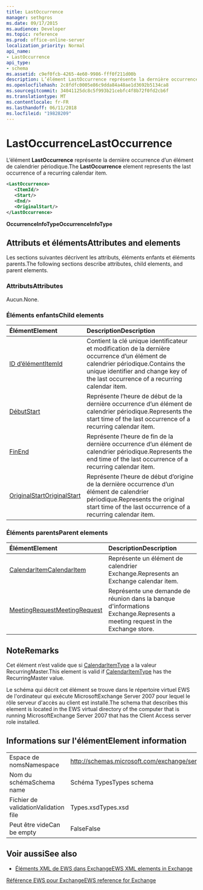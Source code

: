 ```yaml
---
title: LastOccurrence
manager: sethgros
ms.date: 09/17/2015
ms.audience: Developer
ms.topic: reference
ms.prod: office-online-server
localization_priority: Normal
api_name:
- LastOccurrence
api_type:
- schema
ms.assetid: c9ef0fcb-4265-4e60-9986-fff0f211d00b
description: L’élément LastOccurrence représente la dernière occurrence d’un élément de calendrier périodique.
ms.openlocfilehash: 2c8fdfc0005e86c9dda84a48ae1d3692b5134ca8
ms.sourcegitcommit: 34041125dc8c5f993b21cebfc4f8b72f0fd2cb6f
ms.translationtype: MT
ms.contentlocale: fr-FR
ms.lasthandoff: 06/11/2018
ms.locfileid: "19828209"
---
```

# <a name="lastoccurrence"></a><span data-ttu-id="ca880-103">LastOccurrence</span><span class="sxs-lookup"><span data-stu-id="ca880-103">LastOccurrence</span></span>

<span data-ttu-id="ca880-104">L’élément **LastOccurrence** représente la dernière occurrence d’un élément de calendrier périodique.</span><span class="sxs-lookup"><span data-stu-id="ca880-104">The **LastOccurrence** element represents the last occurrence of a recurring calendar item.</span></span> 
  
```xml
<LastOccurrence>
   <ItemId/>
   <Start/>
   <End/>
   <OriginalStart/>
</LastOccurrence>
```

 <span data-ttu-id="ca880-105">**OccurrenceInfoType**</span><span class="sxs-lookup"><span data-stu-id="ca880-105">**OccurrenceInfoType**</span></span>
## <a name="attributes-and-elements"></a><span data-ttu-id="ca880-106">Attributs et éléments</span><span class="sxs-lookup"><span data-stu-id="ca880-106">Attributes and elements</span></span>

<span data-ttu-id="ca880-107">Les sections suivantes décrivent les attributs, éléments enfants et éléments parents.</span><span class="sxs-lookup"><span data-stu-id="ca880-107">The following sections describe attributes, child elements, and parent elements.</span></span>
  
### <a name="attributes"></a><span data-ttu-id="ca880-108">Attributs</span><span class="sxs-lookup"><span data-stu-id="ca880-108">Attributes</span></span>

<span data-ttu-id="ca880-109">Aucun.</span><span class="sxs-lookup"><span data-stu-id="ca880-109">None.</span></span>
  
### <a name="child-elements"></a><span data-ttu-id="ca880-110">Éléments enfants</span><span class="sxs-lookup"><span data-stu-id="ca880-110">Child elements</span></span>

|<span data-ttu-id="ca880-111">**Élément**</span><span class="sxs-lookup"><span data-stu-id="ca880-111">**Element**</span></span>|<span data-ttu-id="ca880-112">**Description**</span><span class="sxs-lookup"><span data-stu-id="ca880-112">**Description**</span></span>|
|:-----|:-----|
|[<span data-ttu-id="ca880-113">ID d’élément</span><span class="sxs-lookup"><span data-stu-id="ca880-113">ItemId</span></span>](itemid.md) <br/> |<span data-ttu-id="ca880-114">Contient la clé unique identificateur et modification de la dernière occurrence d’un élément de calendrier périodique.</span><span class="sxs-lookup"><span data-stu-id="ca880-114">Contains the unique identifier and change key of the last occurrence of a recurring calendar item.</span></span>  <br/> |
|[<span data-ttu-id="ca880-115">Début</span><span class="sxs-lookup"><span data-stu-id="ca880-115">Start</span></span>](start.md) <br/> |<span data-ttu-id="ca880-116">Représente l’heure de début de la dernière occurrence d’un élément de calendrier périodique.</span><span class="sxs-lookup"><span data-stu-id="ca880-116">Represents the start time of the last occurrence of a recurring calendar item.</span></span>  <br/> |
|[<span data-ttu-id="ca880-117">Fin</span><span class="sxs-lookup"><span data-stu-id="ca880-117">End </span></span>](end-ex15websvcsotherref.md) <br/> |<span data-ttu-id="ca880-118">Représente l’heure de fin de la dernière occurrence d’un élément de calendrier périodique.</span><span class="sxs-lookup"><span data-stu-id="ca880-118">Represents the end time of the last occurrence of a recurring calendar item.</span></span>  <br/> |
|[<span data-ttu-id="ca880-119">OriginalStart</span><span class="sxs-lookup"><span data-stu-id="ca880-119">OriginalStart</span></span>](originalstart.md) <br/> |<span data-ttu-id="ca880-120">Représente l’heure de début d’origine de la dernière occurrence d’un élément de calendrier périodique.</span><span class="sxs-lookup"><span data-stu-id="ca880-120">Represents the original start time of the last occurrence of a recurring calendar item.</span></span>  <br/> |
   
### <a name="parent-elements"></a><span data-ttu-id="ca880-121">Éléments parents</span><span class="sxs-lookup"><span data-stu-id="ca880-121">Parent elements</span></span>

|<span data-ttu-id="ca880-122">**Élément**</span><span class="sxs-lookup"><span data-stu-id="ca880-122">**Element**</span></span>|<span data-ttu-id="ca880-123">**Description**</span><span class="sxs-lookup"><span data-stu-id="ca880-123">**Description**</span></span>|
|:-----|:-----|
|[<span data-ttu-id="ca880-124">CalendarItem</span><span class="sxs-lookup"><span data-stu-id="ca880-124">CalendarItem</span></span>](calendaritem.md) <br/> |<span data-ttu-id="ca880-125">Représente un élément de calendrier Exchange.</span><span class="sxs-lookup"><span data-stu-id="ca880-125">Represents an Exchange calendar item.</span></span>  <br/> |
|[<span data-ttu-id="ca880-126">MeetingRequest</span><span class="sxs-lookup"><span data-stu-id="ca880-126">MeetingRequest</span></span>](meetingrequest.md) <br/> |<span data-ttu-id="ca880-127">Représente une demande de réunion dans la banque d'informations Exchange.</span><span class="sxs-lookup"><span data-stu-id="ca880-127">Represents a meeting request in the Exchange store.</span></span>  <br/> |
   
## <a name="remarks"></a><span data-ttu-id="ca880-128">Note</span><span class="sxs-lookup"><span data-stu-id="ca880-128">Remarks</span></span>

<span data-ttu-id="ca880-129">Cet élément n’est valide que si [CalendarItemType](calendaritemtype.md) a la valeur RecurringMaster.</span><span class="sxs-lookup"><span data-stu-id="ca880-129">This element is valid if [CalendarItemType](calendaritemtype.md) has the RecurringMaster value.</span></span> 
  
<span data-ttu-id="ca880-130">Le schéma qui décrit cet élément se trouve dans le répertoire virtuel EWS de l'ordinateur qui exécute MicrosoftExchange Server 2007 pour lequel le rôle serveur d'accès au client est installé.</span><span class="sxs-lookup"><span data-stu-id="ca880-130">The schema that describes this element is located in the EWS virtual directory of the computer that is running MicrosoftExchange Server 2007 that has the Client Access server role installed.</span></span>
  
## <a name="element-information"></a><span data-ttu-id="ca880-131">Informations sur l'élément</span><span class="sxs-lookup"><span data-stu-id="ca880-131">Element information</span></span>

|||
|:-----|:-----|
|<span data-ttu-id="ca880-132">Espace de noms</span><span class="sxs-lookup"><span data-stu-id="ca880-132">Namespace</span></span>  <br/> |http://schemas.microsoft.com/exchange/services/2006/types  <br/> |
|<span data-ttu-id="ca880-133">Nom du schéma</span><span class="sxs-lookup"><span data-stu-id="ca880-133">Schema name</span></span>  <br/> |<span data-ttu-id="ca880-134">Schéma Types</span><span class="sxs-lookup"><span data-stu-id="ca880-134">Types schema</span></span>  <br/> |
|<span data-ttu-id="ca880-135">Fichier de validation</span><span class="sxs-lookup"><span data-stu-id="ca880-135">Validation file</span></span>  <br/> |<span data-ttu-id="ca880-136">Types.xsd</span><span class="sxs-lookup"><span data-stu-id="ca880-136">Types.xsd</span></span>  <br/> |
|<span data-ttu-id="ca880-137">Peut être vide</span><span class="sxs-lookup"><span data-stu-id="ca880-137">Can be empty</span></span>  <br/> |<span data-ttu-id="ca880-138">False</span><span class="sxs-lookup"><span data-stu-id="ca880-138">False</span></span>  <br/> |
   
## <a name="see-also"></a><span data-ttu-id="ca880-139">Voir aussi</span><span class="sxs-lookup"><span data-stu-id="ca880-139">See also</span></span>



- [<span data-ttu-id="ca880-140">Éléments XML de EWS dans Exchange</span><span class="sxs-lookup"><span data-stu-id="ca880-140">EWS XML elements in Exchange</span></span>](ews-xml-elements-in-exchange.md)
  
[<span data-ttu-id="ca880-141">Référence EWS pour Exchange</span><span class="sxs-lookup"><span data-stu-id="ca880-141">EWS reference for Exchange</span></span>](ews-reference-for-exchange.md)


